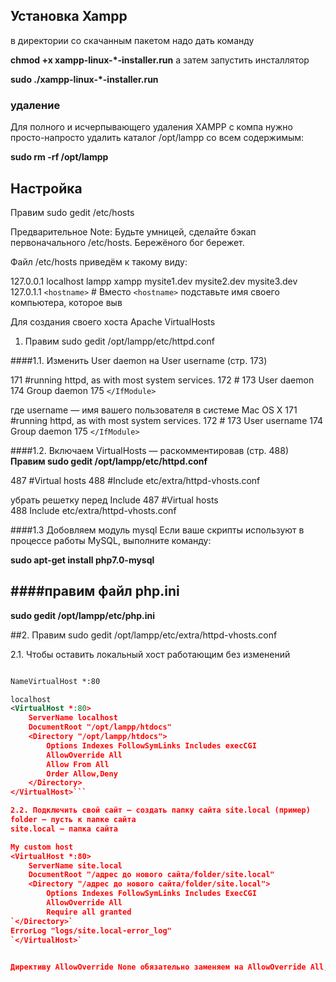 ## Установка Xampp 
в директории со скачанным пакетом надо дать команду

**chmod +x xampp-linux-*-installer.run**
а затем запустить инсталлятор

**sudo ./xampp-linux-*-installer.run**

### удаление

Для полного и исчерпывающего удаления XAMPP с компа нужно просто-напросто удалить каталог /opt/lampp со всем содержимым:

**sudo rm -rf /opt/lampp**


## Настройка 

Правим sudo gedit /etc/hosts

Предварительное Note: Будьте умницей, сделайте бэкап первоначального /etc/hosts. Бережёного бог бережет.

Файл /etc/hosts приведём к такому виду:

127.0.0.1   localhost lampp xampp mysite1.dev mysite2.dev mysite3.dev
127.0.1.1   `<hostname>` # Вместо `<hostname>` подставьте имя своего компьютера, которое выв

Для создания своего хоста Apache VirtualHosts

1. Правим sudo gedit /opt/lampp/etc/httpd.conf 

####1.1. Изменить User daemon на User username (стр. 173) 

171      #running httpd, as with most system services.
172      # 
173      User daemon 
174      Group daemon 
175  `</IfModule>` 

где username — имя вашего пользователя в системе Mac OS X
171      #running httpd, as with most system services. 
172      # 
173      User username
174      Group daemon 
175  `</IfModule>`  


####1.2. Включаем VirtualHosts — раскомментировав (стр. 488)
**Правим sudo gedit /opt/lampp/etc/httpd.conf**

487    #Virtual hosts
488    #Include etc/extra/httpd-vhosts.conf

убрать решетку перед Include
487    #Virtual hosts                  
488    Include etc/extra/httpd-vhosts.conf 

####1.3 Добовляем модуль mysql
Если ваше скрипты используют в процессе работы MySQL, выполните команду:      

**sudo apt-get install php7.0-mysql**   

####правим файл php.ini    
-------------------
**sudo gedit /opt/lampp/etc/php.ini**   

##2. Правим sudo gedit /opt/lampp/etc/extra/httpd-vhosts.conf

2.1. Чтобы оставить локальный хост работающим без изменений 


```XML

NameVirtualHost *:80

localhost 
<VirtualHost *:80>      
    ServerName localhost        
    DocumentRoot "/opt/lampp/htdocs"    
    <Directory "/opt/lampp/htdocs">    
        Options Indexes FollowSymLinks Includes execCGI    
        AllowOverride All  
        Allow From All    
        Order Allow,Deny   
    </Directory>
</VirtualHost>```

2.2. Подключить свой сайт — cоздать папку сайта site.local (пример) 
folder — пусть к папке сайта
site.local — папка сайта

My custom host 
<VirtualHost *:80> 
    ServerName site.local 
    DocumentRoot "/адрес до нового сайта/folder/site.local" 
    <Directory "/адрес до нового сайта/folder/site.local"> 
        Options Indexes FollowSymLinks Includes ExecCGI 
        AllowOverride All 
        Require all granted       
`</Directory>` 
ErrorLog "logs/site.local-error_log" 
`</VirtualHost>` 
 

Директиву AllowOverride None обязательно заменяем на AllowOverride All, иначе файл .htaccess не будет прочитан сервером Apache
